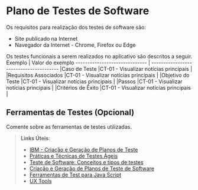 # Plano de Testes de Software

Os requisitos para realização dos testes de software são:
- Site publicado na Internet
- Navegador da Internet - Chrome, Firefox ou Edge

Os testes funcionais a serem realizados no aplicativo são descritos a seguir.
Exemplo                        | Valor do exemplo
------------------------------ | ---------------------------------------
|Caso de Teste                 |CT-01 - Visualizar notícias principais  |
|Requisitos Associados         |CT-01 - Visualizar notícias principais  |
|Objetivo do Teste             |CT-01 - Visualizar notícias principais  |
|Passos                        |CT-01 - Visualizar notícias principais  |
|Critérios de Êxito            |CT-01 - Visualizar notícias principais  |

## Ferramentas de Testes (Opcional)

Comente sobre as ferramentas de testes utilizadas.
 
> **Links Úteis**:
> - [IBM - Criação e Geração de Planos de Teste](https://www.ibm.com/developerworks/br/local/rational/criacao_geracao_planos_testes_software/index.html)
> - [Práticas e Técnicas de Testes Ágeis](http://assiste.serpro.gov.br/serproagil/Apresenta/slides.pdf)
> -  [Teste de Software: Conceitos e tipos de testes](https://blog.onedaytesting.com.br/teste-de-software/)
> - [Criação e Geração de Planos de Teste de Software](https://www.ibm.com/developerworks/br/local/rational/criacao_geracao_planos_testes_software/index.html)
> - [Ferramentas de Test para Java Script](https://geekflare.com/javascript-unit-testing/)
> - [UX Tools](https://uxdesign.cc/ux-user-research-and-user-testing-tools-2d339d379dc7)
